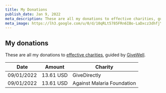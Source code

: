 ```yaml
---
title: My Donations
publish_date: Jan 9, 2022
meta_description: These are all my donations to effective charities, guided by GiveWell.
meta_image: https://lh3.google.com/u/0/d/10qRLt5785FRn6IBo-LaDxcz3dhfjYtaK=w2880-h1528-iv1
---
```


## My donations

These are all my donations to [effective charities](https://www.givewell.org/charities/top-charities), guided by [GiveWell](https://www.givewell.org/).

| Date       | Amount    | Charity                    |
| ---------- | --------- | -------------------------- |
| 09/01/2022 | 13.61 USD | GiveDirectly               |
| 09/01/2022 | 13.61 USD | Against Malaria Foundation |

